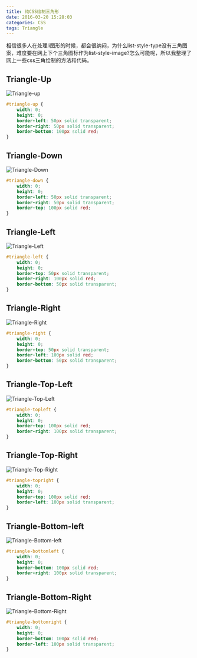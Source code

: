 ```yaml
---
title: 纯CSS绘制三角形
date: 2016-03-20 15:28:03
categories: CSS
tags: Triangle
---
```


相信很多人在处理li图形的时候，都会很纳闷，为什么list-style-type没有三角图案，难度要在网上下个三角图标作为list-style-image?怎么可能呢，所以我整理了网上一些css三角绘制的方法和代码。

##  Triangle-Up

![Triangle-up](http://7xrul1.com1.z0.glb.clouddn.com/triangle-up.jpg "triangle-up")
```css
#triangle-up {
    width: 0;
    height: 0;
    border-left: 50px solid transparent;
    border-right: 50px solid transparent;
    border-bottom: 100px solid red;
}
```
<!--more-->

## Triangle-Down
![Triangle-Down](http://7xrul1.com1.z0.glb.clouddn.com/triangle-down.jpg "triangle-down")
```css
#triangle-down {
    width: 0;
    height: 0;
    border-left: 50px solid transparent;
    border-right: 50px solid transparent;
    border-top: 100px solid red;
}
```

## Triangle-Left
![Triangle-Left](http://7xrul1.com1.z0.glb.clouddn.com/triangle-left.jpg "triangle-left")
```css
#triangle-left {
    width: 0;
    height: 0;
    border-top: 50px solid transparent;
    border-right: 100px solid red;
    border-bottom: 50px solid transparent;
}
```

## Triangle-Right
![Triangle-Right](http://7xrul1.com1.z0.glb.clouddn.com/triangle-right.jpg "triangle-right")
```css
#triangle-right {
    width: 0;
    height: 0;
    border-top: 50px solid transparent;
    border-left: 100px solid red;
    border-bottom: 50px solid transparent;
}
```

## Triangle-Top-Left
![Triangle-Top-Left](http://7xrul1.com1.z0.glb.clouddn.com/triangle-top-left.jpg "triangle-top-left")
```css
#triangle-topleft {
    width: 0;
    height: 0;
    border-top: 100px solid red;
    border-right: 100px solid transparent;
}
```

## Triangle-Top-Right
![Triangle-Top-Right](http://7xrul1.com1.z0.glb.clouddn.com/triangle-top-right.jpg "triangle-top-right")
```css
#triangle-topright {
    width: 0;
    height: 0;
    border-top: 100px solid red;
    border-left: 100px solid transparent;
}
```

## Triangle-Bottom-left
![Triangle-Bottom-left](http://7xrul1.com1.z0.glb.clouddn.com/triangle-bottom-left.jpg "triangle-bottom-left")
```css
#triangle-bottomleft {
    width: 0;
    height: 0;
    border-bottom: 100px solid red;
    border-right: 100px solid transparent;
}
```

## Triangle-Bottom-Right
![Triangle-Bottom-Right](http://7xrul1.com1.z0.glb.clouddn.com/triangle-bottom-right.jpg "triangle-bottom-right")
```css
#triangle-bottomright {
    width: 0;
    height: 0;
    border-bottom: 100px solid red;
    border-left: 100px solid transparent;
}
```
